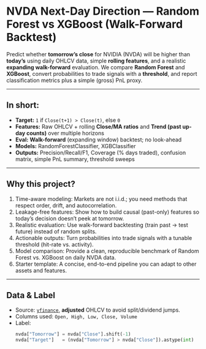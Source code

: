 # NVDA Next-Day Direction — Random Forest vs XGBoost (Walk-Forward Backtest)

Predict whether **tomorrow’s close** for NVIDIA (NVDA) will be higher than **today’s** using daily OHLCV data, simple **rolling features**, and a realistic **expanding walk-forward** evaluation. We compare **Random Forest** and **XGBoost**, convert probabilities to trade signals with a **threshold**, and report classification metrics plus a simple (gross) PnL proxy.

---

## In short:

- **Target:** `1` if `Close(t+1) > Close(t)`, else `0`  
- **Features:** Raw OHLCV + rolling **Close/MA ratios** and **Trend (past up-day counts)** over multiple horizons  
- **Eval:** **Walk-forward** (expanding window) backtest; no look-ahead  
- **Models:** RandomForestClassifier, XGBClassifier  
- **Outputs:** Precision/Recall/F1, Coverage (% days traded), confusion matrix, simple PnL summary, threshold sweeps

---

## Why this project?

1. Time-aware modeling: Markets are not i.i.d.; you need methods that respect order, drift, and autocorrelation.
2. Leakage-free features: Show how to build causal (past-only) features so today’s decision doesn’t peek at tomorrow.
3. Realistic evaluation: Use walk-forward backtesting (train past → test future) instead of random splits.
4. Actionable outputs: Turn probabilities into trade signals with a tunable threshold (hit-rate vs. activity).
5. Model comparison: Provide a clean, reproducible benchmark of Random Forest vs. XGBoost on daily NVDA data.
6. Starter template: A concise, end-to-end pipeline you can adapt to other assets and features.

---

## Data & Label

- Source: [`yfinance`](https://github.com/ranaroussi/yfinance), **adjusted** OHLCV to avoid split/dividend jumps.
- Columns used: `Open, High, Low, Close, Volume`
- Label:
  ```python
  nvda["Tomorrow"] = nvda["Close"].shift(-1)
  nvda["Target"]   = (nvda["Tomorrow"] > nvda["Close"]).astype(int)
